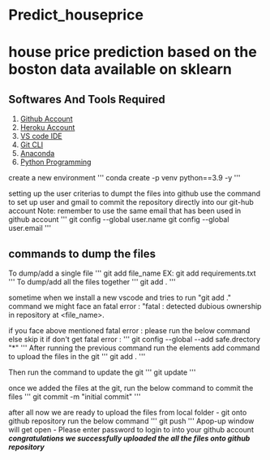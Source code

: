 # Predict_houseprice 
# house price prediction based on the boston data available on sklearn

## Softwares And Tools Required 
1. [Github Account](https://github.com)
2. [Heroku Account](https://signup.heroku.com/)
3. [VS code IDE](https://code.visualstudio.com/)
4. [Git CLI](https://git-scm.com/download/win)
5. [Anaconda](https://www.anaconda.com/products/distribution)
6. [Python Programming](https://www.tutorialgateway.org/python-programming-examples/)

create a new environment
'''
conda create -p venv python==3.9 -y
'''

setting up the user criterias to dumpt the files into github
use the command to set up user and gmail to commit the repository directly into our git-hub account
Note: remember to use the same email that has been used in github account
'''
git config --global user.name 
git config --global user.email
'''
## commands to dump the files 
To dump/add a single file
'''
git add file_name  EX: git add requirements.txt
'''
To dump/add all the files together
'''
git add .
'''

sometime when we install a new vscode and tries to run "git add ." command we might face an fatal error : "fatal : detected dubious ownership in repository at <file_name>.

if you face above mentioned fatal error : please run the below command else skip it if don't get fatal error :
'''
git config --global --add safe.drectory "*"
'''
After running the previous command run the elements add command to upload the files in the git
'''
git add .
'''

Then run the command to update the git 
'''
git update
'''

once we added the files at the git, run the below command to commit the files 
'''
git commit -m "initial commit"
'''

after all now we are ready to upload the files from local folder - git onto github repository
run the below command 
'''
git push
'''
Apop-up window will get open - Please enter password to login to into your github account 
***congratulations we successfully uploaded the all the files onto github repository***
